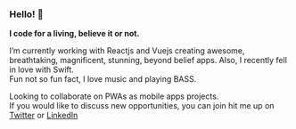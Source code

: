 ### Hello! 👋

**I code for a living, believe it or not.**   

I’m currently working with Reactjs and Vuejs creating awesome, breathtaking, magnificent, stunning, beyond belief apps. Also, I recently fell in love with Swift.   
Fun not so fun fact, I love music and playing BASS.   

Looking to collaborate on PWAs as mobile apps projects.  
If you would like to discuss new opportunities, you can join hit me up on [Twitter](https://twitter.com/gonezunino) or [LinkedIn](https://www.linkedin.com/in/gonzalozunino/)
